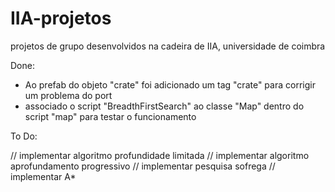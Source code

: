 # IIA-projetos
projetos de grupo desenvolvidos na cadeira de IIA, universidade de coimbra


Done:

- Ao prefab do objeto "crate" foi adicionado um tag "crate" para corrigir um problema do port 
- associado o script "BreadthFirstSearch" ao classe "Map" dentro do script "map" para testar o funcionamento


To Do:

// implementar algoritmo profundidade limitada
// implementar algoritmo aprofundamento progressivo
// implementar pesquisa sofrega
// implementar A*
